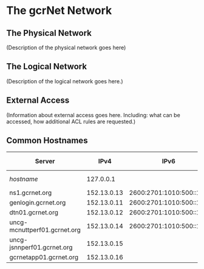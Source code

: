 # The gcrNet Network

## The Physical Network

(Description of the physical network goes here)

## The Logical Network

(Description of the logical network goes here.)

## External Access

(Information about external access goes here. Including: what can be accessed, how additional ACL rules are requested.)

## Common Hostnames

| Server | IPv4 | IPv6 | Accessible From | Description |
| ------ | ---- | ---- | --------------- | ----------- |
| *hostname* | 127.0.0.1 | | Internal | What does it do? |
| ns1.gcrnet.org | 152.13.0.13 | 2600:2701:1010:500::100
| genlogin.gcrnet.org | 152.13.0.11 | 2600:2701:1010:500::110
| dtn01.gcrnet.org | 152.13.0.12 | 2600:2701:1010:500::111
| uncg-mcnuttperf01.gcrnet.org | 152.13.0.14 | 2600:2701:1010:500::112
| uncg-jsnnperf01.gcrnet.org | 152.13.0.15 |
| gcrnetapp01.gcrnet.org | 152.13.0.16 |
